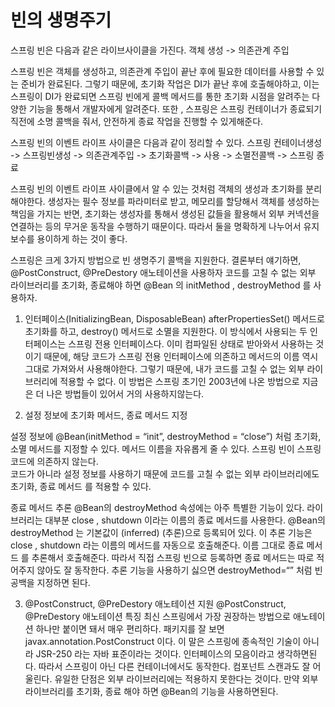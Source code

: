 # 빈의 생명주기
스프링 빈은 다음과 같은 라이브사이클을 가진다.
객체 생성 -> 의존관계 주입

스프링 빈은 객체를 생성하고, 의존관계 주입이 끝난 후에 필요한 데이터를 사용할 수 있는 준비가 완료된다. 그렇기 때문에, 초기화 작업은 DI가 끝난 후에 호출해야하고, 이는 스프링이 DI가 완료되면 스프링 빈에게 콜백 메서드를 통한 초기화 시점을 알려주는 다양한 기능을 통해서 개발자에게 알려준다. 또한 , 스프링은 스프링 컨테이너가 종료되기 직전에 소명 콜백을 줘서, 안전하게 종료 작업을 진행할 수 있게해준다.


스프링 빈의 이벤트 라이프 사이클은 다음과 같이 정리할 수 있다.
스프링 컨테이너생성 -> 스프링빈생성 -> 의존관계주입 -> 초기화콜백 -> 사용 -> 소멸전콜백 -> 스프링 종료

스프링 빈의 이벤트 라이프 사이클에서 알 수 있는 것처럼 객체의 생성과 초기화를 분리해야한다. 생성자는 필수 정보를 파라미터로 받고, 메모리를 할당해서 객체를 생성하는 책임을 가지는 반면, 초기화는 생성자를 통해서 생성된 값들을 활용해서 외부 커넥션을 연결하는 등의 무거운 동작을 수행하기 때문이다. 따라서 둘을 명확하게 나누어서 유지보수를 용이하게 하는 것이 좋다. 

스프링은 크게 3가지 방법으로 빈 생명주기 콜백을 지원한다.
결론부터 얘기하면, @PostConstruct, @PreDestory 애노테이션을 사용하자
코드를 고칠 수 없는 외부 라이브러리를 초기화, 종료해야 하면 @Bean 의 initMethod , destroyMethod 를 사용하자. 

1. 인터페이스(InitializingBean, DisposableBean)
afterPropertiesSet() 메서드로 초기화를 하고, destroy() 메서드로 소멸을 지원한다. 이 방식에서 사용되는 두 인터페이스는 스프링 전용 인터페이스다. 이미 컴파일된 상태로 받아와서 사용하는 것이기 때문에, 해당 코드가 스프링 전용 인터페이스에 의존하고 메서드의 이름 역시 그대로 가져와서 사용해야한다. 그렇기 때문에, 내가 코드를 고칠 수 없는 외부 라이브러리에 적용할 수 없다.
이 방법은 스프링 초기인 2003년에 나온 방법으로 지금은 더 나은 방법들이 있어서 거의 사용하지않는다.

  
2. 설정 정보에 초기화 메서드, 종료 메서드 지정

설정 정보에 @Bean(initMethod = “init”, destroyMethod = “close”)  처럼 초기화, 소멸 메서드를 지정할 수 있다.
메서드 이름을 자유롭게 줄 수 있다.
스프링 빈이 스프링 코드에 의존하지 않는다.  
코드가 아니라 설정 정보를 사용하기 때문에 코드를 고칠 수 없는 외부 라이브러리에도 초기화, 종료 메서드 를 적용할 수 있다. 

종료 메서드 추론
@Bean의 destroyMethod 속성에는 아주 특별한 기능이 있다.
라이브러리는 대부분 close , shutdown 이라는 이름의 종료 메서드를 사용한다.
@Bean의 destroyMethod 는 기본값이 (inferred) (추론)으로 등록되어 있다.
이 추론 기능은 close , shutdown 라는 이름의 메서드를 자동으로 호출해준다. 이름 그대로 종료 메서드 를 추론해서 호출해준다.
따라서 직접 스프링 빈으로 등록하면 종료 메서드는 따로 적어주지 않아도 잘 동작한다.
추론 기능을 사용하기 싫으면 destroyMethod=“” 처럼 빈 공백을 지정하면 된다. 


3. @PostConstruct, @PreDestory 애노테이션 지원 
@PostConstruct, @PreDestory 애노테이션 특징
최신 스프링에서 가장 권장하는 방법으로 애노테이션 하나만 붙이면 돼서 매우 편리하다.
패키지를 잘 보면 javax.annotation.PostConstruct 이다. 이 말은 스프링에 종속적인 기술이 아니라 JSR-250 라는 자바 표준이라는 것이다. 인터페이스의 모음이라고 생각하면된다. 따라서 스프링이 아닌 다른 컨테이너에서도 동작한다. 컴포넌트 스캔과도 잘 어울린다.
유일한 단점은 외부 라이브러리에는 적용하지 못한다는 것이다. 만약 외부 라이브러리를 초기화, 종료 해야 하면 @Bean의 기능을 사용하면된다. 



